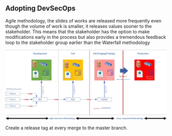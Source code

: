 ## Adopting DevSecOps

Agile methodology, the slides of works are released more frequently even though the volume of work is smaller, it releases values sooner to the stakeholder. This means that the stakeholder has the option to make modifications early in the process but also provides a tremendous feedback loop to the stakeholder group earlier than the Waterfall methodology

<img align="center" width="750" src="../images/physical.jpg">

Create a release tag at every merge to the master branch.

